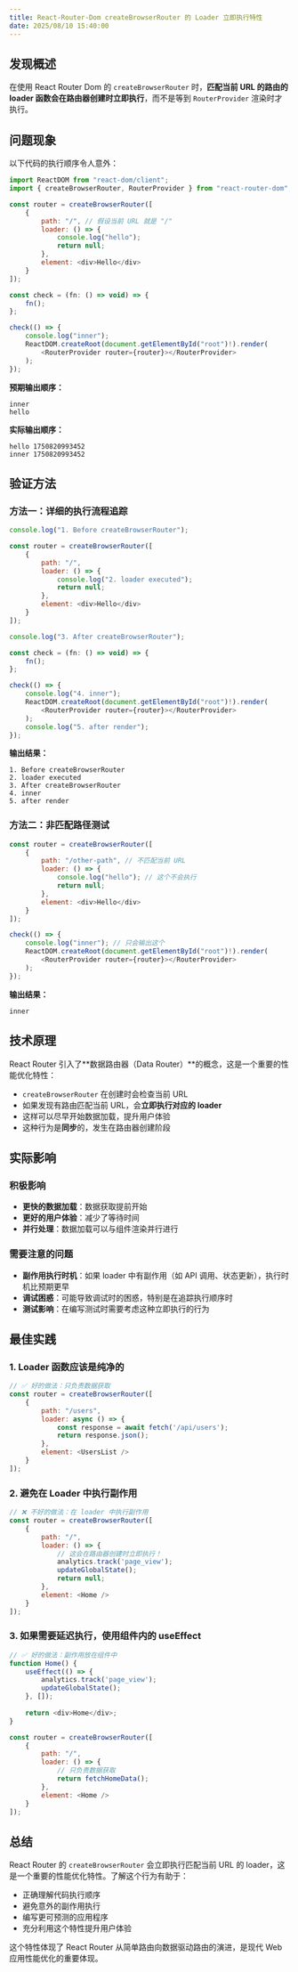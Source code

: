 ```yaml
---
title: React-Router-Dom createBrowserRouter 的 Loader 立即执行特性
date: 2025/08/10 15:40:00
---
```


## 发现概述

在使用 React Router Dom 的 `createBrowserRouter` 时，**匹配当前 URL 的路由的 loader 函数会在路由器创建时立即执行**，而不是等到 `RouterProvider` 渲染时才执行。

## 问题现象

以下代码的执行顺序令人意外：

```javascript
import ReactDOM from "react-dom/client";
import { createBrowserRouter, RouterProvider } from "react-router-dom";

const router = createBrowserRouter([
    {
        path: "/", // 假设当前 URL 就是 "/"
        loader: () => {
            console.log("hello");
            return null;
        },
        element: <div>Hello</div>
    }
]);

const check = (fn: () => void) => {
    fn();
};

check(() => {
    console.log("inner");
    ReactDOM.createRoot(document.getElementById("root")!).render(
        <RouterProvider router={router}></RouterProvider>
    );
});
```

**预期输出顺序：**
```
inner
hello
```

**实际输出顺序：**
```
hello 1750820993452
inner 1750820993452
```

## 验证方法

### 方法一：详细的执行流程追踪

```javascript
console.log("1. Before createBrowserRouter");

const router = createBrowserRouter([
    {
        path: "/",
        loader: () => {
            console.log("2. loader executed");
            return null;
        },
        element: <div>Hello</div>
    }
]);

console.log("3. After createBrowserRouter");

const check = (fn: () => void) => {
    fn();
};

check(() => {
    console.log("4. inner");
    ReactDOM.createRoot(document.getElementById("root")!).render(
        <RouterProvider router={router}></RouterProvider>
    );
    console.log("5. after render");
});
```

**输出结果：**
```
1. Before createBrowserRouter
2. loader executed
3. After createBrowserRouter
4. inner
5. after render
```

### 方法二：非匹配路径测试

```javascript
const router = createBrowserRouter([
    {
        path: "/other-path", // 不匹配当前 URL
        loader: () => {
            console.log("hello"); // 这个不会执行
            return null;
        },
        element: <div>Hello</div>
    }
]);

check(() => {
    console.log("inner"); // 只会输出这个
    ReactDOM.createRoot(document.getElementById("root")!).render(
        <RouterProvider router={router}></RouterProvider>
    );
});
```

**输出结果：**
```
inner
```

## 技术原理

React Router 引入了**数据路由器（Data Router）**的概念，这是一个重要的性能优化特性：

- `createBrowserRouter` 在创建时会检查当前 URL
- 如果发现有路由匹配当前 URL，会**立即执行对应的 loader**
- 这样可以尽早开始数据加载，提升用户体验
- 这种行为是**同步**的，发生在路由器创建阶段

## 实际影响

### 积极影响
- **更快的数据加载**：数据获取提前开始
- **更好的用户体验**：减少了等待时间
- **并行处理**：数据加载可以与组件渲染并行进行

### 需要注意的问题
- **副作用执行时机**：如果 loader 中有副作用（如 API 调用、状态更新），执行时机比预期更早
- **调试困惑**：可能导致调试时的困惑，特别是在追踪执行顺序时
- **测试影响**：在编写测试时需要考虑这种立即执行的行为

## 最佳实践

### 1. Loader 函数应该是纯净的
```javascript
// ✅ 好的做法：只负责数据获取
const router = createBrowserRouter([
    {
        path: "/users",
        loader: async () => {
            const response = await fetch('/api/users');
            return response.json();
        },
        element: <UsersList />
    }
]);
```

### 2. 避免在 Loader 中执行副作用
```javascript
// ❌ 不好的做法：在 loader 中执行副作用
const router = createBrowserRouter([
    {
        path: "/",
        loader: () => {
            // 这会在路由器创建时立即执行！
            analytics.track('page_view');
            updateGlobalState();
            return null;
        },
        element: <Home />
    }
]);
```

### 3. 如果需要延迟执行，使用组件内的 useEffect
```javascript
// ✅ 好的做法：副作用放在组件中
function Home() {
    useEffect(() => {
        analytics.track('page_view');
        updateGlobalState();
    }, []);
    
    return <div>Home</div>;
}

const router = createBrowserRouter([
    {
        path: "/",
        loader: () => {
            // 只负责数据获取
            return fetchHomeData();
        },
        element: <Home />
    }
]);
```

## 总结

React Router 的 `createBrowserRouter` 会立即执行匹配当前 URL 的 loader，这是一个重要的性能优化特性。了解这个行为有助于：

- 正确理解代码执行顺序
- 避免意外的副作用执行
- 编写更可预测的应用程序
- 充分利用这个特性提升用户体验

这个特性体现了 React Router 从简单路由向数据驱动路由的演进，是现代 Web 应用性能优化的重要体现。
